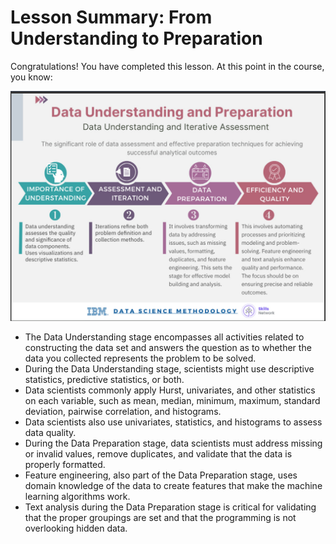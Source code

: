 # Lesson Summary:  From Understanding to Preparation
Congratulations! You have completed this lesson. At this point in the course, you know:

 ![Image Alt](https://github.com/tuethu/IBM-Data-Science-Course/blob/89754cfdc4fce30e6d7490544a971c800e8dc28d/Course%203_Data%20Science%20Methodology/Module%202_From%20Understanding%20to%20Preparation%20and%20from%20Modeling%20to%20Evaluation%20/Lesson%201_From%20Understanding%20to%20Preparation/Data%20Understanding%20and%20Preparation.png)

- The Data Understanding stage encompasses all activities related to constructing the data set and answers the question as to whether the data you collected represents the problem to be solved.
- During the Data Understanding stage, scientists might use descriptive statistics, predictive statistics, or both.
- Data scientists commonly apply Hurst, univariates, and other statistics on each variable, such as mean, median, minimum, maximum, standard deviation, pairwise correlation, and histograms.
- Data scientists also use univariates, statistics, and histograms to assess data quality.
- During the Data Preparation stage, data scientists must address missing or invalid values, remove duplicates, and validate that the data is properly formatted.
- Feature engineering, also part of the Data Preparation stage, uses domain knowledge of the data to create features that make the machine learning algorithms work.
- Text analysis during the Data Preparation stage is critical for validating that the proper groupings are set and that the programming is not overlooking hidden data.
